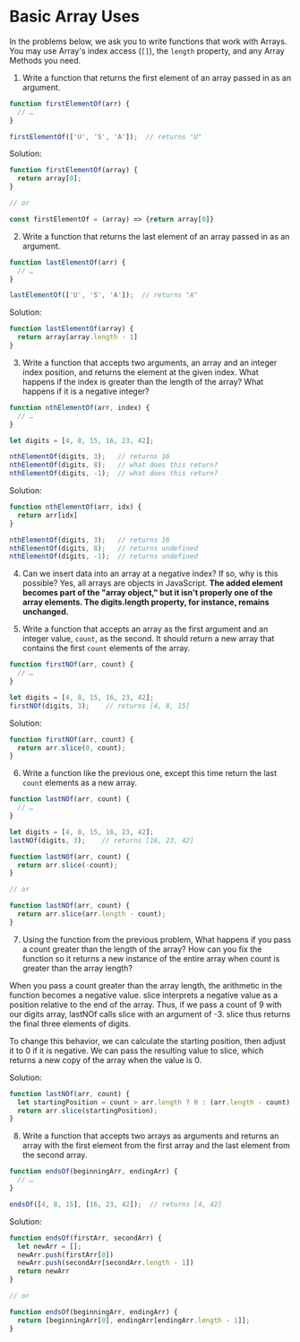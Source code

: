 # Basic Array Uses
In the problems below, we ask you to write functions that work with Arrays. You may use Array's index access (`[]`), the `length` property, and any Array Methods you need.

1. Write a function that returns the first element of an array passed in as an argument.
```js
function firstElementOf(arr) {
  // …
}

firstElementOf(['U', 'S', 'A']);  // returns "U"
```

Solution:
```js
function firstElementOf(array) {
  return array[0];
}

// or

const firstElementOf = (array) => {return array[0]}
```


2. Write a function that returns the last element of an array passed in as an argument.
```js
function lastElementOf(arr) {
  // …
}

lastElementOf(['U', 'S', 'A']);  // returns "A"
```

Solution:
```js
function lastElementOf(array) {
  return array[array.length - 1]
}
```


3. Write a function that accepts two arguments, an array and an integer index position, and returns the element at the given index. What happens if the index is greater than the length of the array? What happens if it is a negative integer?
```js
function nthElementOf(arr, index) {
  // …
}

let digits = [4, 8, 15, 16, 23, 42];

nthElementOf(digits, 3);   // returns 16
nthElementOf(digits, 8);   // what does this return?
nthElementOf(digits, -1);  // what does this return?
```

Solution:
```js
function nthElementOf(arr, idx) {
  return arr[idx]
}

nthElementOf(digits, 3);   // returns 16
nthElementOf(digits, 8);   // returns undefined
nthElementOf(digits, -1);  // returns undefined
```

4. Can we insert data into an array at a negative index? If so, why is this possible?
Yes, all arrays are objects in JavaScript. 
**The added element becomes part of the "array object," but it isn't properly one of the array elements. The digits.length property, for instance, remains unchanged.**

5. Write a function that accepts an array as the first argument and an integer value, `count`, as the second. It should return a new array that contains the first `count` elements of the array.
```js
function firstNOf(arr, count) {
  // …
}

let digits = [4, 8, 15, 16, 23, 42];
firstNOf(digits, 3);    // returns [4, 8, 15]
```

Solution:
```js
function firstNOf(arr, count) {
  return arr.slice(0, count);
}
```

6. Write a function like the previous one, except this time return the last `count` elements as a new array.
```js
function lastNOf(arr, count) {
  // …
}

let digits = [4, 8, 15, 16, 23, 42];
lastNOf(digits, 3);    // returns [16, 23, 42]
```

```js
function lastNOf(arr, count) {
  return arr.slice(-count);
}

// or

function lastNOf(arr, count) {
  return arr.slice(arr.length - count);
}
```

7. Using the function from the previous problem, What happens if you pass a count greater than the length of the array? How can you fix the function so it returns a new instance of the entire array when count is greater than the array length?

When you pass a count greater than the array length, the arithmetic in the function becomes a negative value. slice interprets a negative value as a position relative to the end of the array. Thus, if we pass a count of 9 with our digits array, lastNOf calls slice with an argument of -3. slice thus returns the final three elements of digits.

To change this behavior, we can calculate the starting position, then adjust it to 0 if it is negative. We can pass the resulting value to slice, which returns a new copy of the array when the value is 0.

Solution:
```js
function lastNOf(arr, count) {
  let startingPosition = count > arr.length ? 0 : (arr.length - count)
  return arr.slice(startingPosition);
}
```

8. Write a function that accepts two arrays as arguments and returns an array with the first element from the first array and the last element from the second array.
```js
function endsOf(beginningArr, endingArr) {
  // …
}

endsOf([4, 8, 15], [16, 23, 42]);  // returns [4, 42]
```

Solution:
```js
function endsOf(firstArr, secondArr) {
  let newArr = [];
  newArr.push(firstArr[0])
  newArr.push(secondArr[secondArr.length - 1])
  return newArr
}

// or

function endsOf(beginningArr, endingArr) {
  return [beginningArr[0], endingArr[endingArr.length - 1]];
}
```